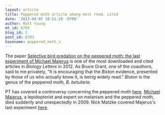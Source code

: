 ```yaml
---
layout: article
title: Peppered moth article among most read, cited
date: '2013-04-07 10:51:29 -0700'
author: Matt Young
mt_id: 6703
blog_id: 2
post_id: 6703
basename: peppered_moth_a
---
```

The paper [Selective bird predation on the peppered moth: the last experiment of Michael Majerus](http://rsbl.royalsocietypublishing.org/content/8/4/609.full) is one of the most downloaded and cited articles in _Biology Letters_ in 2012.  As Bruce Grant, one of the coauthors, said to me privately, "It is encouraging that the _Biston_ evidence, presented by those of us who actually know it, is being widely read." _Biston_ is the genus of the peppered moth, _B. betularia_.

PT has covered a controversy concerning the peppered moth [here](http://pandasthumb.org/archives/2005/03/why-the-peppere.html).  [Michael Majerus](http://pandasthumb.org/archives/2009/01/mike-majerus-pa.html), a lepidopterist and expert on melanism and the peppered moth, died suddenly and unexpectedly in 2009.   Nick Matzke covered Majerus's last experiment [here](http://pandasthumb.org/archives/2012/02/selective-bird.html).
